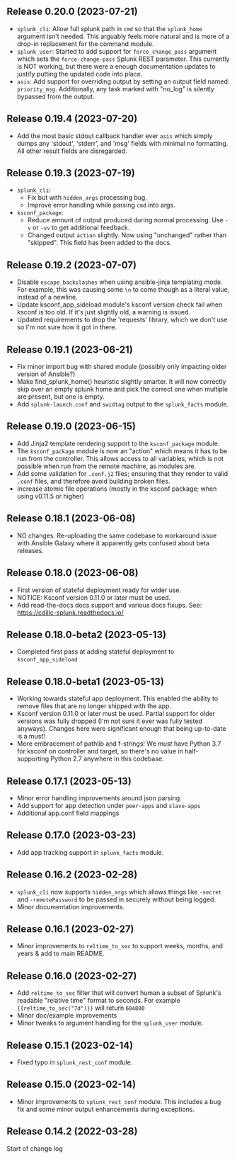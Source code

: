 ## Release 0.20.0 (2023-07-21)
* `splunk_cli`: Allow full splunk path in `cmd` so that the `splunk_home` argument isn't needed.
  This arguably feels more natural and is more of a drop-in replacement for the command module.
* `splunk_user`: Started to add support for `force_change_pass` argument which sets the `force-change-pass` Splunk REST parameter.
  This currently is NOT working, but there were a enough documentation updates to justify putting the updated code into place.
* `asis`: Add support for overriding output by setting an output field named: `priority_msg`.
  Additionally, any task marked with "no_log" is silently bypassed from the output.

## Release 0.19.4 (2023-07-20)
* Add the most basic stdout callback handler ever `asis` which simply dumps any 'stdout', 'stderr', and 'msg' fields with minimal no formatting.  All other result fields are disregarded.

## Release 0.19.3 (2023-07-19)
* `splunk_cli`:
  * Fix but with `hidden_args` processing bug.
  * Improve error handling while parsing `cmd` into args.
* `ksconf_package`:
  * Reduce amount of output produced during normal processing.  Use `-v` or `-vv` to get additional feedback.
  * Changed output `action` slightly.  Now using "unchanged" rather than "skipped".  This field has been added to the docs.

## Release 0.19.2 (2023-07-07)
* Disable `escape_backslashes` when using ansible-jinja templating mode.
  For example, this was causing some `\n` to come though as a literal value, instead of a newline.
* Update ksconf_app_sideload module's ksconf version check fail when ksconf is too old.  If it's just slightly old, a warning is issued.
* Updated requirements to drop the 'requests' library, which we don't use so I'm not sure how it got in there.

## Release 0.19.1 (2023-06-21)
* Fix minor import bug with shared module (possibly only impacting older version of Ansible?)
* Make find_splunk_home() heuristic slightly smarter.  It will now correctly skip over an empty splunk home and pick the correct one when multiple are present, but one is empty.
* Add `splunk-launch.conf` and `swidtag` output to the `splunk_facts` module.

## Release 0.19.0 (2023-06-15)
* Add Jinja2 template rendering support to the `ksconf_package` module.
* The `ksconf_package` module is now an "action" which means it has to be run from the controller.
  This allows access to all variables, which is not possible when run from the remote machine, as modules are.
* Add some validation for `.conf.j2` files; ensuring that they render to valid `.conf` files, and therefore avoid building broken files.
* Increase atomic file operations (mostly in the ksconf package; when using v0.11.5 or higher)

## Release 0.18.1 (2023-06-08)
* NO changes.  Re-uploading the same codebase to workaround issue with Ansible Galaxy where it apparently gets confused about beta releases.

## Release 0.18.0 (2023-06-08)
* First version of stateful deployment ready for wider use.
* NOTICE: Ksconf version 0.11.0 or later must be used. 
* Add read-the-docs docs support and various docs fixups.  See:  https://cdillc-splunk.readthedocs.io/

## Release 0.18.0-beta2 (2023-05-13)
* Completed first pass at adding stateful deployment to `ksconf_app_sideload`

## Release 0.18.0-beta1 (2023-05-13)
* Working towards stateful app deployment.  This enabled the ability to remove files that are no longer shipped with the app.
* Ksconf version 0.11.0 or later must be used.  Partial support for older versions was fully dropped (I'm not sure it ever was fully tested anyways).  Changes here were significant enough that being up-to-date is a must!
* More embracement of pathlib and f-strings!  We *must* have Python 3.7 for ksconf on controller and target, so there's no value in half-supporting Python 2.7 anywhere in this codebase.

## Release 0.17.1 (2023-05-13)
* Minor error handling improvements around json parsing.
* Add support for app detection under `peer-apps` and `slave-apps`
* Additional app.conf field mappings

## Release 0.17.0 (2023-03-23)
* Add app tracking support in `splunk_facts` module.

## Release 0.16.2 (2023-02-28)
* `splunk_cli` now supports `hidden_args` which allows things like `-secret` and `-remotePassword` to be passed in securely without being logged.
* Minor documentation improvements.

## Release 0.16.1 (2023-02-27)
* Minor improvements to `reltime_to_sec` to support weeks, months, and years & add to main README.

## Release 0.16.0 (2023-02-27)
* Add `reltime_to_sec` filter that will convert human a subset of Splunk's readable "relative time" format to seconds.
  For example `{{reltime_to_sec("7d")}}` will return `604800`
* Minor doc/example improvements
* Minor tweaks to argument handling for the `splunk_user` module.

## Release 0.15.1 (2023-02-14)
* Fixed typo in `splunk_rest_conf` module.

## Release 0.15.0 (2023-02-14)
* Minor improvements to `splunk_rest_conf` module.
  This includes a bug fix and some minor output enhancements during exceptions.

## Release 0.14.2 (2022-03-28)
Start of change log
